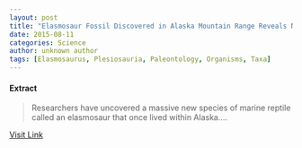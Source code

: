 ```yaml
---
layout: post
title: "Elasmosaur Fossil Discovered in Alaska Mountain Range Reveals New Marine Reptile"
date: 2015-08-11
categories: Science
author: unknown author
tags: [Elasmosaurus, Plesiosauria, Paleontology, Organisms, Taxa]
---
```





#### Extract
>Researchers have uncovered a massive new species of marine reptile called an elasmosaur that once lived within Alaska....



[Visit Link](http://www.scienceworldreport.com/articles/28202/20150727/elasmosaur-fossil-discovered-alaska-mountain-range-reveals-new-marine-reptile.htm)


